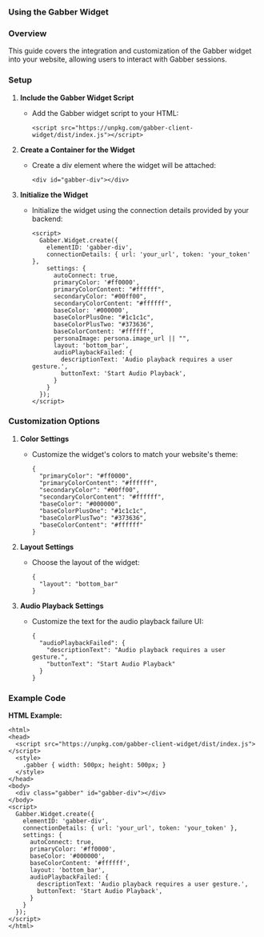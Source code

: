 
### Using the Gabber Widget

### Overview

This guide covers the integration and customization of the Gabber widget into your website, allowing users to interact with Gabber sessions.

### Setup

1. **Include the Gabber Widget Script**
    - Add the Gabber widget script to your HTML:
        
        ```
        <script src="https://unpkg.com/gabber-client-widget/dist/index.js"></script>
        
        ```
        
2. **Create a Container for the Widget**
    - Create a div element where the widget will be attached:
        
        ```
        <div id="gabber-div"></div>
        
        ```
        
3. **Initialize the Widget**
    - Initialize the widget using the connection details provided by your backend:
        
        ```
        <script>
          Gabber.Widget.create({
            elementID: 'gabber-div',
            connectionDetails: { url: 'your_url', token: 'your_token' },
            settings: {
              autoConnect: true,
              primaryColor: '#ff0000',
              primaryColorContent: "#ffffff",
              secondaryColor: "#00ff00",
              secondaryColorContent: "#ffffff",
              baseColor: '#000000',
              baseColorPlusOne: "#1c1c1c",
              baseColorPlusTwo: "#373636",
              baseColorContent: '#ffffff',
              personaImage: persona.image_url || "",
              layout: 'bottom_bar',
              audioPlaybackFailed: {
                descriptionText: 'Audio playback requires a user gesture.',
                buttonText: 'Start Audio Playback',
              }
            }
          });
        </script>
        
        ```
        

### Customization Options

1. **Color Settings**
    - Customize the widget's colors to match your website's theme:
        
        ```
        {
          "primaryColor": "#ff0000",
          "primaryColorContent": "#ffffff",
          "secondaryColor": "#00ff00",
          "secondaryColorContent": "#ffffff",
          "baseColor": "#000000",
          "baseColorPlusOne": "#1c1c1c",
          "baseColorPlusTwo": "#373636",
          "baseColorContent": "#ffffff"
        }
        
        ```
        
2. **Layout Settings**
    - Choose the layout of the widget:
        
        ```
        {
          "layout": "bottom_bar"
        }
        
        ```
        
3. **Audio Playback Settings**
    - Customize the text for the audio playback failure UI:
        
        ```
        {
          "audioPlaybackFailed": {
            "descriptionText": "Audio playback requires a user gesture.",
            "buttonText": "Start Audio Playback"
          }
        }
        
        ```
        

### Example Code

**HTML Example:**

```
<html>
<head>
  <script src="https://unpkg.com/gabber-client-widget/dist/index.js"></script>
  <style>
    .gabber { width: 500px; height: 500px; }
  </style>
</head>
<body>
  <div class="gabber" id="gabber-div"></div>
</body>
<script>
  Gabber.Widget.create({
    elementID: 'gabber-div',
    connectionDetails: { url: 'your_url', token: 'your_token' },
    settings: {
      autoConnect: true,
      primaryColor: '#ff0000',
      baseColor: '#000000',
      baseColorContent: '#ffffff',
      layout: 'bottom_bar',
      audioPlaybackFailed: {
        descriptionText: 'Audio playback requires a user gesture.',
        buttonText: 'Start Audio Playback',
      }
    }
  });
</script>
</html>

```
